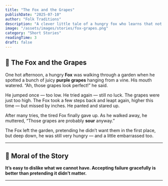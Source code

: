 ```yaml
---
title: "The Fox and the Grapes"
publishDate: "2025-07-10"
author: "Folk Traditions"
description: "A clever little tale of a hungry fox who learns that not everything is within reach — and that’s okay."
image: "/assets/images/stories/fox-grapes.png"
category: "Short Stories"
readingTime: 3
draft: false
---
```


## 🦊 The Fox and the Grapes

One hot afternoon, a hungry **Fox** was walking through a garden when he spotted a bunch of juicy **purple grapes** hanging from a vine. His mouth watered. “Ah, those grapes look perfect!” he said.

He jumped once — too low. He tried again — still no luck. The grapes were just too high. The Fox took a few steps back and leapt again, higher this time — but missed by inches. He panted and stared up.

After many tries, the tired Fox finally gave up. As he walked away, he muttered, “Those grapes are probably **sour** anyway.”

The Fox left the garden, pretending he didn’t want them in the first place, but deep down, he was still very hungry — and a little embarrassed too.

---

## 🌼 Moral of the Story

**It’s easy to dislike what we cannot have. Accepting failure gracefully is better than pretending it didn’t matter.**

---
